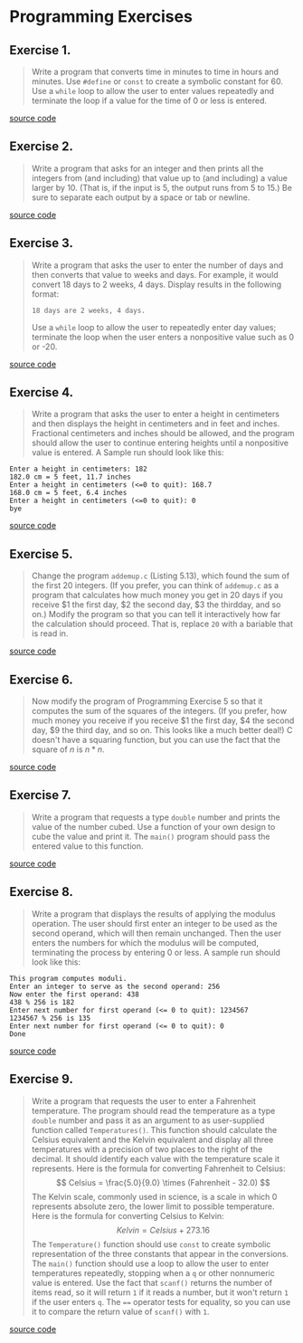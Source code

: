 # Programming Exercises

## Exercise 1.
> Write a program that converts time in minutes to time in hours and minutes.
  Use `#define` or `const` to create a symbolic constant for 60. Use a `while`
  loop to allow the user to enter values repeatedly and terminate the loop if
  a value for the time of 0 or less is entered.

[source code](ex1.c)

## Exercise 2.
> Write a program that asks for an integer and then prints all the integers 
  from (and including) that value up to (and including) a value larger by 10.
  (That is, if the input is 5, the output runs from 5 to 15.) Be sure to
  separate each output by a space or tab or newline.

[source code](ex2.c)

## Exercise 3.
> Write a program that asks the user to enter the number of days and then
  converts that value to weeks and days. For example, it would convert 18 
  days to 2 weeks, 4 days. Display results in the following format:
>
> `18 days are 2 weeks, 4 days.`
>
> Use a `while` loop to allow the user to repeatedly enter day values; 
  terminate the loop when the user enters a nonpositive value such as 0 or -20.

[source code](ex3.c)

## Exercise 4.
> Write a program that asks the user to enter a height in centimeters and then 
  displays the height in centimeters and in feet and inches. Fractional
  centimeters and inches should be allowed, and the program should allow the
  user to continue entering heights until a nonpositive value is entered. A 
  Sample run should look like this:
```terminal
Enter a height in centimeters: 182
182.0 cm = 5 feet, 11.7 inches
Enter a height in centimeters (<=0 to quit): 168.7
168.0 cm = 5 feet, 6.4 inches
Enter a height in centimeters (<=0 to quit): 0
bye
```

[source code](ex4.c)

## Exercise 5.
> Change the program `addemup.c` (Listing 5.13), which found the sum of the
  first 20 integers. (If you prefer, you can think of `addemup.c` as a program 
  that calculates how much money you get in 20 days if you receive $1 the first 
  day, $2 the second day, $3 the thirdday, and so on.) Modify the program so
  that you can tell it interactively how far the calculation should proceed. 
  That is, replace `20` with a bariable that is read in.

[source code](ex5.c)

## Exercise 6.
> Now modify the program of Programming Exercise 5 so that it computes the sum 
  of the squares of the integers. (If you prefer, how much money you receive if 
  you receive $1 the first day, $4 the second day, $9 the third day, and so on. 
  This looks like a much better deal!) C doesn't have a squaring function, but 
  you can use the fact that the square of $n$ is $n * n$.

[source code](ex6.c)

## Exercise 7.
> Write a program that requests a type `double` number and prints the value of 
  the number cubed. Use a function of your own design to cube the value and 
  print it. The `main()` program should pass the entered value to this
  function.

[source code](ex7.c)

## Exercise 8.
> Write a program that displays the results of applying the modulus operation. 
  The user should first enter an integer to be used as the second operand,
  which will then remain unchanged. Then the user enters the numbers for which 
  the modulus will be computed, terminating the process by entering 0 or less. 
  A sample run should look like this:
```terminal
This program computes moduli.
Enter an integer to serve as the second operand: 256
Now enter the first operand: 438
438 % 256 is 182
Enter next number for first operand (<= 0 to quit): 1234567
1234567 % 256 is 135
Enter next number for first operand (<= 0 to quit): 0
Done
```

[source code](ex8.c)

## Exercise 9.
> Write a program that requests the user to enter a Fahrenheit temperature. The 
  program should read the temperature as a type `double` number and pass it as 
  an argument to as user-supplied function called `Temperatures()`. This 
  function should calculate the Celsius equivalent and the Kelvin equivalent and 
  display all three temperatures with a precision of two places to the right of 
  the decimal. It should identify each value with the temperature scale it
  represents. Here is the formula for converting Fahrenheit to Celsius:
> $$ Celsius = \frac{5.0}{9.0} \times (Fahrenheit - 32.0) $$
> The Kelvin scale, commonly used in science, is a scale in which 0 represents 
  absolute zero, the lower limit to possible temperature. Here is the formula 
  for converting Celsius to Kelvin:
> $$ Kelvin = Celsius + 273.16 $$
> The `Temperature()` function should use `const` to create symbolic
  representation of the three constants that appear in the conversions. The 
  `main()` function should use a loop to allow the user to enter temperatures 
  repeatedly, stopping when a `q` or other nonnumeric value is entered. Use the 
  fact that `scanf()` returns the number of items read, so it will return `1` 
  if it reads a number, but it won't return `1` if the user enters `q`. The 
  `==` operator tests for equality, so you can use it to compare the return 
  value of `scanf()` with `1`.

[source code](ex9.c)
